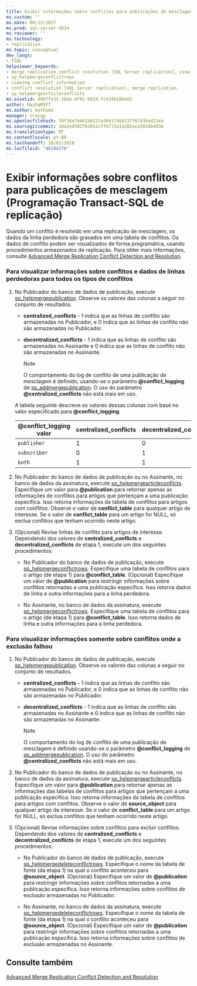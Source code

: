 ```yaml
---
title: Exibir informações sobre conflitos para publicações de mesclagem (programação Transact-SQL de replicação) | Microsoft Docs
ms.custom: ''
ms.date: 06/13/2017
ms.prod: sql-server-2014
ms.reviewer: ''
ms.technology:
- replication
ms.topic: conceptual
dev_langs:
- TSQL
helpviewer_keywords:
- merge replication conflict resolution [SQL Server replication], viewing conflicts
- sp_helpmergeconflictrows
- viewing conflict information
- conflict resolution [SQL Server replication], merge replication
- sp_helpmergearticleconflicts
ms.assetid: 4907fe35-10ee-4f81-b924-fc419b1864d2
author: MashaMSFT
ms.author: mathoma
manager: craigg
ms.openlocfilehash: f0f36e74462b8237a3661748d137f67d3bad13ea
ms.sourcegitcommit: 3da2edf82763852cff6772a1a282ace3034b4936
ms.translationtype: MT
ms.contentlocale: pt-BR
ms.lasthandoff: 10/02/2018
ms.locfileid: "48194276"
---
```

# <a name="view-conflict-information-for-merge-publications-replication-transact-sql-programming"></a>Exibir informações sobre conflitos para publicações de mesclagem (Programação Transact-SQL de replicação)
  Quando um conflito é resolvido em uma replicação de mesclagem, os dados da linha perdedora são gravados em uma tabela de conflitos. Os dados de conflito podem ser visualizados de forma programática, usando procedimentos armazenados de replicação. Para obter mais informações, consulte [Advanced Merge Replication Conflict Detection and Resolution](merge/advanced-merge-replication-conflict-detection-and-resolution.md).  
  
### <a name="to-view-conflict-information-and-losing-row-data-for-all-types-of-conflicts"></a>Para visualizar informações sobre conflitos e dados de linhas perdedoras para todos os tipos de conflitos  
  
1.  No Publicador do banco de dados de publicação, execute [sp_helpmergepublication](/sql/relational-databases/system-stored-procedures/sp-helpmergepublication-transact-sql). Observe os valores das colunas a seguir no conjunto de resultados.  
  
    -   **centralized_conflicts** - 1 indica que as linhas de conflito são armazenadas no Publicador, e 0 indica que as linhas de conflito não são armazenadas no Publicador.  
  
    -   **decentralized_conflicts** - 1 indica que as linhas de conflito são armazenadas no Assinante e 0 indica que as linhas de conflito não são armazenadas no Assinante.  
  
        > [!NOTE]  
        >  O comportamento do log de conflito de uma publicação de mesclagem é definido, usando-se o parâmetro **@conflict_logging** de [sp_addmergepublication](/sql/relational-databases/system-stored-procedures/sp-addmergepublication-transact-sql). O uso do parâmetro **@centralized_conflicts** não está mais em uso.  
  
     A tabela seguinte descreve os valores dessas colunas com base no valor especificado para **@conflict_logging**.  
  
    |@conflict_logging valor|centralized_conflicts|decentralized_conflicts|  
    |------------------------------|----------------------------|------------------------------|  
    |`publisher`|1|0|  
    |`subscriber`|0|1|  
    |`both`|1|1|  
  
2.  No Publicador do banco de dados de publicação ou no Assinante, no banco de dados da assinatura, execute [sp_helpmergearticleconflicts](/sql/relational-databases/system-stored-procedures/sp-helpmergearticleconflicts-transact-sql). Especifique um valor para **@publication** para retornar apenas as informações de conflitos para artigos que pertençam a uma publicação específica. Isso retorna informações da tabela de conflitos para artigos com conflitos. Observe o valor de **conflict_table** para qualquer artigo de interesse. Se o valor de **conflict_table** para um artigo for NULL, só exclua conflitos que tenham ocorrido neste artigo.  
  
3.  (Opcional) Revise linhas de conflito para artigos de interesse. Dependendo dos valores de **centralized_conflicts** e **decentralized_conflicts** de etapa 1, execute um dos seguintes procedimentos:  
  
    -   No Publicador do banco de dados de publicação, execute [sp_helpmergeconflictrows](/sql/relational-databases/system-stored-procedures/sp-helpmergeconflictrows-transact-sql). Especifique uma tabela de conflitos para o artigo (de etapa 1) para **@conflict_table**. (Opcional) Especifique um valor de **@publication** para restringir informações sobre conflitos retornadas a uma publicação específica. Isso retorna dados de linha e outra informações para a linha perdedora.  
  
    -   No Assinante, no banco de dados da assinatura, execute [sp_helpmergeconflictrows](/sql/relational-databases/system-stored-procedures/sp-helpmergeconflictrows-transact-sql). Especifique uma tabela de conflitos para o artigo (de etapa 1) para **@conflict_table**. Isso retorna dados de linha e outra informações para a linha perdedora.  
  
### <a name="to-view-information-only-on-conflicts-where-the-delete-failed"></a>Para visualizar informações somente sobre conflitos onde a exclusão falhou  
  
1.  No Publicador do banco de dados de publicação, execute [sp_helpmergepublication](/sql/relational-databases/system-stored-procedures/sp-helpmergepublication-transact-sql). Observe os valores das colunas a seguir no conjunto de resultados.  
  
    -   **centralized_conflicts** - 1 indica que as linhas de conflito são armazenadas no Publicador, e 0 indica que as linhas de conflito não são armazenadas no Publicador.  
  
    -   **decentralized_conflicts** - 1 indica que as linhas de conflito são armazenadas no Assinante e 0 indica que as linhas de conflito não são armazenadas no Assinante.  
  
        > [!NOTE]  
        >  O comportamento do log de conflito de uma publicação de mesclagem é definido usando-se o parâmetro **@conflict_logging** de [sp_addmergepublication](/sql/relational-databases/system-stored-procedures/sp-addmergepublication-transact-sql). O uso do parâmetro **@centralized_conflicts** não está mais em uso.  
  
2.  No Publicador do banco de dados de publicação ou no Assinante, no banco de dados da assinatura, execute [sp_helpmergearticleconflicts](/sql/relational-databases/system-stored-procedures/sp-helpmergearticleconflicts-transact-sql). Especifique um valor para **@publication** para retornar apenas as informações das tabelas de conflitos para artigos que pertençam a uma publicação específica. Isso retorna informações da tabela de conflitos para artigos com conflitos. Observe o valor de **source_object** para qualquer artigo de interesse. Se o valor de **conflict_table** para um artigo for NULL, só exclua conflitos que tenham ocorrido neste artigo.  
  
3.  (Opcional) Revise informações sobre conflitos para excluir conflitos. Dependendo dos valores de **centralized_conflicts** e **decentralized_conflicts** de etapa 1, execute um dos seguintes procedimentos:  
  
    -   No Publicador do banco de dados de publicação, execute [sp_helpmergedeleteconflictrows](/sql/relational-databases/system-stored-procedures/sp-helpmergedeleteconflictrows-transact-sql). Especifique o nome da tabela de fonte (da etapa 1) na qual o conflito aconteceu para **@source_object**. (Opcional) Especifique um valor de **@publication** para restringir informações sobre conflitos retornadas a uma publicação específica. Isso retorna informações sobre conflitos de exclusão armazenadas no Publicador.  
  
    -   No Assinante, no banco de dados da assinatura, execute [sp_helpmergedeleteconflictrows](/sql/relational-databases/system-stored-procedures/sp-helpmergedeleteconflictrows-transact-sql). Especifique o nome da tabela de fonte (da etapa 1) na qual o conflito aconteceu para **@source_object**. (Opcional) Especifique um valor de **@publication** para restringir informações sobre conflitos retornadas a uma publicação específica. Isso retorna informações sobre conflitos de exclusão armazenadas no Assinante.  
  
## <a name="see-also"></a>Consulte também  
 [Advanced Merge Replication Conflict Detection and Resolution](merge/advanced-merge-replication-conflict-detection-and-resolution.md)  
  
  

